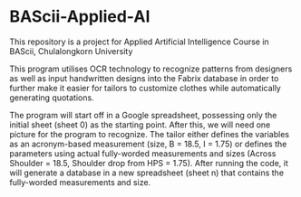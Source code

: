 # BAScii-Applied-AI
This repository is a project for Applied Artificial Intelligence Course in BAScii, Chulalongkorn University

This program utilises OCR technology to recognize patterns from designers as well as input handwritten designs into the Fabrix database in order to further make it easier for tailors to customize clothes while automatically generating quotations.

The program will start off in a Google spreadsheet, possessing only the initial sheet (sheet 0) as the starting point. After this, we will need one picture for the program to recognize. The tailor either defines the variables as an acronym-based measurement (size, B = 18.5, I = 1.75) or defines the parameters using actual fully-worded measurements and sizes (Across Shoulder = 18.5, Shoulder drop from HPS = 1.75). After running the code, it will generate a database in a new spreadsheet (sheet n) that contains the fully-worded measurements and size.
